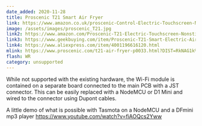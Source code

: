 ```yaml
---
date_added: 2020-11-28
title: Proscenic T21 Smart Air Fryer
link: https://www.amazon.co.uk/proscenic-Control-Electric-Touchscreen-Nonstick/dp/B07WZM4ZHT
image: /assets/images/proscenic_T21.jpg
link2: https://www.amazon.com/Proscenic-T21-Electric-Touchscreen-Nonstick/dp/B07VWHVCHK
link3: https://www.geekbuying.com/item/Proscenic-T21-Smart-Electric-Air-Fryer-Black-424628.html
link4: https://www.aliexpress.com/item/4001196616120.html
mlink: https://www.proscenic.com/t21-air-fryer-p0033.html?DIST=RkNAG1k%3D
flash: WR
category: unsupported
---
```


While not supported with the existing hardware, the Wi-Fi module is contained on a separate board connected to the main PCB with a JST connector. This can be easily replaced with a NodeMCU or D1 Mini and wired to the connector using Dupont cables.

A little demo of what is possible with Tasmota on a NodeMCU and a DFmini mp3 player https://www.youtube.com/watch?v=fiAOQcs2Yww